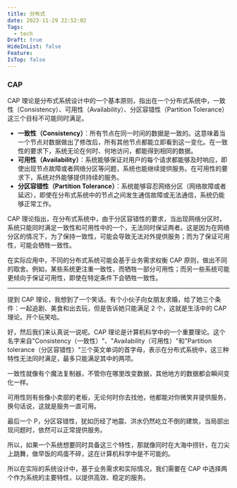 ```yaml
---
title: 分布式
date: 2023-11-29 22:52:02
Tags:
  - tech
Draft: true
HideInList: false
Feature: 
IsTop: false
---
```


### CAP

CAP 理论是分布式系统设计中的一个基本原则，指出在一个分布式系统中，一致性（Consistency）、可用性（Availability）、分区容错性（Partition Tolerance）这三个目标不可能同时满足。

- **一致性（Consistency）**：所有节点在同一时间的数据是一致的。这意味着当一个节点对数据做出了修改后，所有其他节点都能立即看到这一变化。在一致性的要求下，系统无论在何时、何地访问，都能得到相同的数据。
- **可用性（Availability）**：系统能够保证对用户的每个请求都能够及时响应，即使出现节点故障或者网络分区等问题，系统也能继续提供服务。在可用性的要求下，系统对外能够提供持续的服务。
- **分区容错性（Partition Tolerance）**：系统能够容忍网络分区（网络故障或者延迟），即使在分布式系统中的节点之间发生通信故障或无法通信，系统仍能够正常工作。

CAP 理论指出，在分布式系统中，由于分区容错性的要求，当出现网络分区时，系统只能同时满足一致性和可用性中的一个，无法同时保证两者。这是因为在网络分区的情况下，为了保持一致性，可能会导致无法对外提供服务；而为了保证可用性，可能会牺牲一致性。

在实际应用中，不同的分布式系统可能会基于业务需求权衡 CAP 原则，做出不同的取舍。例如，某些系统更注重一致性，而牺牲一部分可用性；而另一些系统可能更倾向于保证可用性，即使在特定条件下会牺牲一致性。

---

提到 CAP 理论，我想到了一个笑话。有个小伙子向女朋友求婚，给了她三个条件：一起追剧、美食和出去玩，但是告诉她只能满足 2 个，这就是生活中的 CAP 理论。开个玩笑哈。

好，然后我们来认真说一说呢。CAP 理论是计算机科学中的一个重要理论。这个名字来自"Consistency（一致性）"、"Availability（可用性）"和"Partition tolerance（分区容错性）"三个英文单词的首字母，表示在分布式系统中，这三种特性无法同时满足，最多只能满足其中的两项。

一致性就像有个魔法复制器，不管你在哪里改变数据，其他地方的数据都会瞬间变化一样。

可用性则有些像小卖部的老板，无论何时你去找他，他都能对你微笑并提供服务，换句话说，这就是服务一直可用。

最后一个 P，分区容错性，犹如历经了地震、洪水仍然屹立不倒的建筑，当局部出现问题时，依然可以正常提供服务。

所以，如果一个系统想要同时具备这三个特性，那就像同时在大海中捞针，在刀尖上跳舞，做早饭的鸡蛋不碎，这在计算机科学中是不可能的。

所以在实际的系统设计中，基于业务需求和实际情况，我们需要在 CAP 中选择两个作为系统的主要特性，以提供高效、稳定的服务。

<!--more-->

